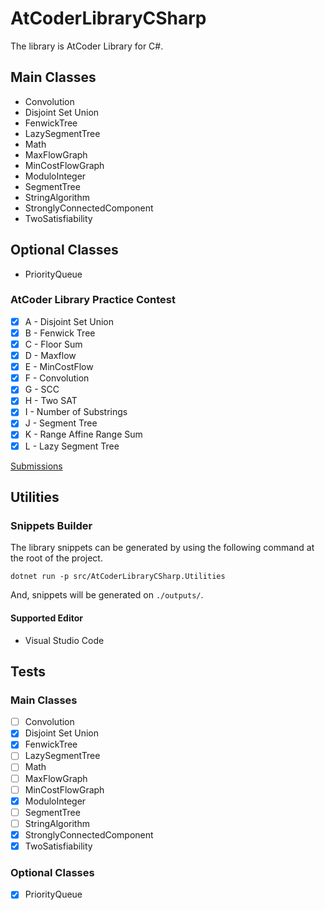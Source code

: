# AtCoderLibraryCSharp

The library is AtCoder Library for C#.

## Main Classes

- Convolution
- Disjoint Set Union
- FenwickTree
- LazySegmentTree
- Math
- MaxFlowGraph
- MinCostFlowGraph
- ModuloInteger
- SegmentTree
- StringAlgorithm
- StronglyConnectedComponent
- TwoSatisfiability

## Optional Classes

- PriorityQueue

### AtCoder Library Practice Contest

- [x] A - Disjoint Set Union
- [x] B - Fenwick Tree
- [x] C - Floor Sum
- [x] D - Maxflow
- [x] E - MinCostFlow
- [x] F - Convolution
- [x] G - SCC
- [x] H - Two SAT
- [x] I - Number of Substrings
- [x] J - Segment Tree
- [x] K - Range Affine Range Sum
- [x] L - Lazy Segment Tree

[Submissions](https://atcoder.jp/contests/practice2/submissions?f.User=AconCavy)

## Utilities

### Snippets Builder

The library snippets can be generated by using the following command at the root of the project.

```
dotnet run -p src/AtCoderLibraryCSharp.Utilities
```

And, snippets will be generated on `./outputs/`.

#### Supported Editor

- Visual Studio Code

## Tests

### Main Classes

- [ ] Convolution
- [x] Disjoint Set Union
- [x] FenwickTree
- [ ] LazySegmentTree
- [ ] Math
- [ ] MaxFlowGraph
- [ ] MinCostFlowGraph
- [x] ModuloInteger
- [ ] SegmentTree
- [ ] StringAlgorithm
- [x] StronglyConnectedComponent
- [x] TwoSatisfiability

### Optional Classes
- [x] PriorityQueue